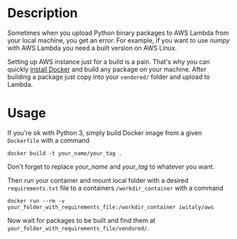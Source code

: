 # Description

Sometimes when you upload Python binary packages to AWS Lambda from your local machine, you get an error. For example, if you want to use *numpy* with AWS Lambda you need a built version on AWS Linux. 

Setting up AWS instance just for a build is a pain. That's why you can quickly [install Docker](https://docs.docker.com/installation/) and build any package on your machine. After building a package just copy into your ``` vendored/ ``` folder and upload to Lambda.

# Usage

If you're ok with Python 3, simply build Docker image from a given ``` Dockerfile ``` with a command

```
docker build -t your_name/your_tag .
```

Don't forget to replace *your_name* and *your_tag* to whatever you want.

Then run your container and mount local folder with a desired ``` requirements.txt ``` file to a containers ```/workdir_container``` with a command

```
docker run --rm -v your_folder_with_requirements_file:/workdir_container iwitaly/aws
```

Now wait for packages to be built and find them at ```your_folder_with_requirements_file/vendored/```.
